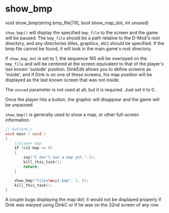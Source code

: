 # show_bmp

<Prototype small>void show_bmp(string bmp_file[79], bool show_map_dot, int unused)</Prototype>

`show_bmp()` will display the specified `bmp_file` to the screen and the game will be paused. The `bmp_file` should be a path relative to the D-Mod's root directory, and any directories (tiles, graphics, etc) should be specified. If the bmp file cannot be found, it will look in the main game's root directory.

If `show_map_dot` is set to 1, the sequence 165 will be overlayed on the `bmp_file` and will be centered at the screen equivalent to that of the player's last known 'outside' position. DinkEdit allows you to define screens as 'inside', and if Dink is on one of these screens, his map position will be displayed as the last known screen that was not inside.

The `unused` parameter is not used at all, but it is required. Just set it to 0.

Once the player hits a button, the graphic will disappear and the game will be unpaused.

`show_bmp()` is generally used to show a map, or other full-screen information.

```c
// button6.c
void main ( void )
{
    //player map
    if (&s2-map == 0)
    {
        say("I don't own a map yet.",1);
        kill_this_task();
        return;
    }

    show_bmp("tiles\map1.bmp", 1, 0);
    kill_this_task();
}
```

<VersionInfo dink="< 1.08"></VersionInfo>A couple bugs displaying the map dot: it would not be displayed properly if Dink was warped using DinkC or if he was on the 32nd screen of any row.
